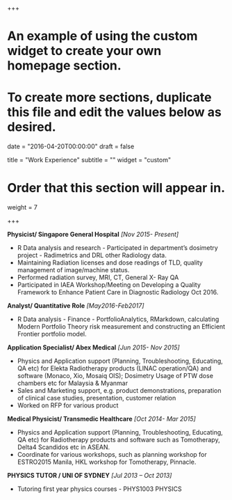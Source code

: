 +++
# An example of using the custom widget to create your own homepage section.
# To create more sections, duplicate this file and edit the values below as desired.

date = "2016-04-20T00:00:00"
draft = false

title = "Work Experience"
subtitle = ""
widget = "custom"

# Order that this section will appear in.
weight = 7

+++

**Physicist/ Singapore General Hospital**  *[Nov 2015- Present]*	

- R Data analysis and research - Participated in department’s dosimetry project - Radimetrics and DRL other Radiology data. 
- Maintaining Radiation licenses and dose readings of TLD, quality management of image/machine status.
- Performed radiation survey, MRI, CT, General X- Ray QA
- Participated in IAEA Workshop/Meeting on Developing a Quality Framework to Enhance Patient Care in Diagnostic Radiology Oct 2016.


**Analyst/ Quantitative Role** *[May2016-Feb2017]*

- R Data analysis - Finance - PortfolioAnalytics, RMarkdown, calculating Modern Portfolio Theory risk measurement and constructing an Efficient Frontier portfolio model.  


**Application Specialist/ Abex Medical** *[Jun 2015- Nov 2015]*

- Physics and Application support (Planning, Troubleshooting, Educating, QA etc) for Elekta Radiotherapy products (LINAC operation/QA) and software (Monaco, Xio, Mosaiq OIS); Dosimetry Usage of PTW dose chambers etc for Malaysia & Myanmar
- Sales and Marketing support, e.g. product demonstrations, preparation of clinical case studies, presentation, customer relation
- Worked on RFP for various product


**Medical Physicist/ Transmedic Healthcare** *[Oct 2014- Mar 2015]*
	
- Physics and Application support (Planning, Troubleshooting, Educating, QA etc) for Radiotherapy products and software such as Tomotherapy, Delta4 Scandidos etc in ASEAN.
- Coordinate for various workshops, such as planning workshop for ESTRO2015 Manila, HKL workshop for Tomotherapy, Pinnacle.


**PHYSICS TUTOR / UNI OF SYDNEY** *[Jul 2013 – Oct 2013]*

- Tutoring first year physics courses - PHYS1003 PHYSICS
